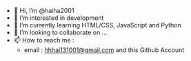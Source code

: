 - 👋 Hi, I’m @haiha2001
- 👀 I’m interested in development
- 🌱 I’m currently learning HTML/CSS, JavaScript and Python
- 💞️ I’m looking to collaborate on ...
- 📫 How to reach me : 
  + email : hhhai131001@gmail.com and this Github Account

<!---
haiha2001/haiha2001 is a ✨ special ✨ repository because its `README.md` (this file) appears on your GitHub profile.
You can click the Preview link to take a look at your changes.
--->
